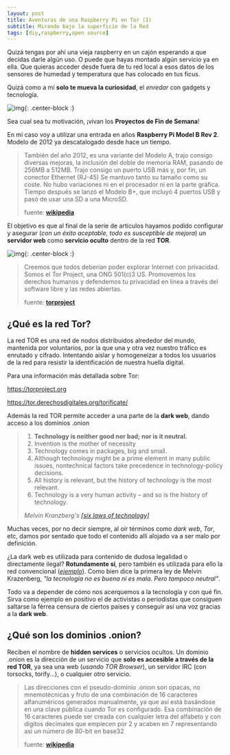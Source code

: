 ```yaml
---
layout: post
title: Aventuras de una Raspberry Pi en Tor (I)
subtitle: Mirando bajo la superficie de la Red
tags: [diy,raspberry,open source]
---
```


Quizá tengas por ahí una vieja raspberry en un cajón esperando a que decidas darle algún uso. O puede que hayas montado algún servicio ya en ella. Que quieras acceder desde fuera de tu red local a esos datos de los sensores de humedad y temperatura que has colocado en tus ficus.

Quizá como a mí **solo te mueva la curiosidad**, el *enredar* con gadgets y tecnología.

![img](https://i.imgur.com/OBuQaJq.png){: .center-block :}

Sea cual sea tu motivación, ¡vivan los **Proyectos de Fin de Semana**!

En mi caso voy a utilizar una entrada en años **Raspberry Pi Model B Rev 2**. Modelo de 2012 ya descatalogado desde hace un tiempo.

> También del año 2012, es una variante del Modelo A, trajo consigo diversas mejoras, la inclusión del doble de memoria RAM, pasando de 256MB a 512MB. Trajo consigo un puerto USB más y, por fin, un conector Ethernet (RJ-45) Se mantuvo tanto su tamaño como su coste. No hubo variaciones ni en el procesador ni en la parte gráfica. Tiempo después se lanzó el Modelo B+, que incluyó 4 puertos USB y pasó de usar una SD a una MicroSD.
>
> fuente: [**wikipedia**](https://es.wikipedia.org/wiki/Raspberry_Pi#Raspberry_Pi_1_modelo_B_(descontinuada)_y_B+)

El objetivo es que al final de la serie de artículos hayamos podido configurar y asegurar (*con un éxito aceptable, todo es susceptible de mejora*) un **servidor web** como **servicio oculto** dentro de la red **TOR**.

![img](https://i.imgur.com/G32OSvt.jpg){: .center-block :}

> Creemos que todos deberían poder explorar Internet con privacidad. Somos el Tor Project, una ONG 501(c)3 US. Promovemos los derechos humanos y defendemos tu privacidad en linea a través del software libre y las redes abiertas.
>
> fuente: [**torproject**](https://www.torproject.org/es/about/history/)

## ¿Qué es la red Tor?

La red TOR es una red de nodos distribuidos alrededor del mundo, mantenida por voluntarios, por la que una y otra vez nuestro tráfico es enrutado y cifrado. Intentando aislar y homogeneizar a todos los usuarios de la red para resistir la identificación de nuestra huella digital.

Para una información más detallada sobre Tor:

https://torproject.org

https://tor.derechosdigitales.org/torificate/

Además la red TOR permite acceder a una parte de la **dark web**, dando acceso a los dominios .onion

> 1. **Technology is neither good nor bad; nor is it neutral.**
> 2. Invention is the mother of necessity
> 3. Technology comes in packages, big and small.
> 4. Although technology might be a prime element in many public issues, nontechnical factors take precedence in technology-policy decisions.
> 5. All history is relevant, but the history of technology is the most relevant.
> 6. Technology is a very human activity – and so is the history of technology.
>
> *Melvin Kranzberg's [[six laws of technology]](https://en.wikipedia.org/wiki/Melvin_Kranzberg)*

Muchas veces, por no decir siempre, al oír términos como *dark web*, *Tor*, etc, damos por sentado que todo el contenido allí alojado va a ser malo por definición.

¿La dark web es utilizada para contenido de dudosa legalidad o directamente ilegal? **Rotundamente sí**, pero también es utilizada para ello la red convencional ([*ejemplo*](https://pousta.com/dealers-modernizados-vendedores-drogas-instagram-tinder/)).  Como bien dice la primera ley de Melvin Krazenberg, *"la tecnología no es buena ni es mala. Pero tampoco neutral"*. 

Todo va a depender de cómo nos acerquemos a la tecnología y con qué fin. Sirva como ejemplo en positivo el de activistas o periodistas que consiguen saltarse la férrea censura de ciertos países y conseguir así una voz gracias a la **dark web**.

## ¿Qué son los dominios .onion?

Reciben el nombre de **hidden services** o servicios ocultos. Un dominio .onion es la dirección de un servicio que **solo es accesible a través de la red TOR**, ya sea una web (*usando TOR Browser*), un servidor IRC (con torsocks, torify...), o cualquier otro servicio.

> Las direcciones con el pseudo-dominio .onion son opacas, no mnemotécnicas y fruto de una combinación de 16 caracteres alfanuméricos generados manualmente, ya que así está basándose en una clave pública cuando Tor es configurado. Esa combinación de 16 caracteres puede ser creada con cualquier letra del alfabeto y con dígitos decimales que empiecen por 2 y acaben en 7 representando así un número de 80-bit en base32
>
> fuente: **[wikipedia](https://es.wikipedia.org/wiki/.onion#targetText=.onion%20es%20un%20pseudodominio%20de,medio%20de%20la%20red%20Tor.)**

